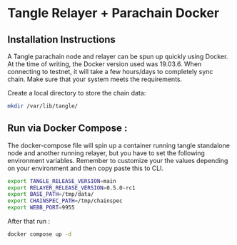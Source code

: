 # Tangle Relayer + Parachain Docker

## Installation Instructions

A Tangle parachain node and relayer can be spun up quickly using Docker. At the time of writing, the Docker version used was 19.03.6. When connecting to testnet, it will take a few hours/days to completely sync chain. Make sure that your system meets the requirements.

Create a local directory to store the chain data:

```bash
mkdir /var/lib/tangle/
```

## Run via Docker Compose :

The docker-compose file will spin up a container running tangle standalone node and another running relayer, but you have to set the following environment variables.
Remember to customize your the values depending on your environment and then copy paste this to CLI.

```bash
export TANGLE_RELEASE_VERSION=main
export RELAYER_RELEASE_VERSION=0.5.0-rc1
export BASE_PATH=/tmp/data/
export CHAINSPEC_PATH=/tmp/chainspec
export WEBB_PORT=9955
```

After that run :

```bash
docker compose up -d
```